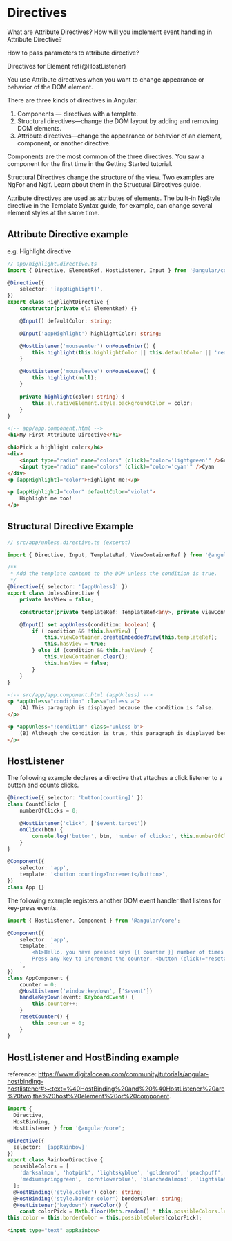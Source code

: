 # Directives

What are Attribute Directives? How will you implement event handling in Attribute Directive?

How to pass parameters to attribute directive?

Directives for Element ref(@HostListener)

You use Attribute directives when you want to change appearance or behavior of the DOM element.

There are three kinds of directives in Angular:

1. Components — directives with a template.
2. Structural directives—change the DOM layout by adding and removing DOM elements.
3. Attribute directives—change the appearance or behavior of an element, component, or another directive.

Components are the most common of the three directives. You saw a component for the first time in the Getting Started tutorial.

Structural Directives change the structure of the view. Two examples are NgFor and NgIf. Learn about them in the Structural Directives guide.

Attribute directives are used as attributes of elements. The built-in NgStyle directive in the Template Syntax guide, for example, can change several element styles at the same time.

## Attribute Directive example

e.g. Highlight directive

```typescript
// app/highlight.directive.ts
import { Directive, ElementRef, HostListener, Input } from '@angular/core';

@Directive({
    selector: '[appHighlight]',
})
export class HighlightDirective {
    constructor(private el: ElementRef) {}

    @Input() defaultColor: string;

    @Input('appHighlight') highlightColor: string;

    @HostListener('mouseenter') onMouseEnter() {
        this.highlight(this.highlightColor || this.defaultColor || 'red');
    }

    @HostListener('mouseleave') onMouseLeave() {
        this.highlight(null);
    }

    private highlight(color: string) {
        this.el.nativeElement.style.backgroundColor = color;
    }
}
```

```html
<!-- app/app.component.html -->
<h1>My First Attribute Directive</h1>

<h4>Pick a highlight color</h4>
<div>
    <input type="radio" name="colors" (click)="color='lightgreen'" />Green <input type="radio" name="colors" (click)="color='yellow'" />Yellow
    <input type="radio" name="colors" (click)="color='cyan'" />Cyan
</div>
<p [appHighlight]="color">Highlight me!</p>

<p [appHighlight]="color" defaultColor="violet">
    Highlight me too!
</p>
```

## Structural Directive Example

```typescript
// src/app/unless.directive.ts (excerpt)

import { Directive, Input, TemplateRef, ViewContainerRef } from '@angular/core';

/**
 * Add the template content to the DOM unless the condition is true.
 */
@Directive({ selector: '[appUnless]' })
export class UnlessDirective {
    private hasView = false;

    constructor(private templateRef: TemplateRef<any>, private viewContainer: ViewContainerRef) {}

    @Input() set appUnless(condition: boolean) {
        if (!condition && !this.hasView) {
            this.viewContainer.createEmbeddedView(this.templateRef);
            this.hasView = true;
        } else if (condition && this.hasView) {
            this.viewContainer.clear();
            this.hasView = false;
        }
    }
}
```

```html
<!-- src/app/app.component.html (appUnless) -->
<p *appUnless="condition" class="unless a">
    (A) This paragraph is displayed because the condition is false.
</p>

<p *appUnless="!condition" class="unless b">
    (B) Although the condition is true, this paragraph is displayed because appUnless is set to false.
</p>
```

## HostListener

The following example declares a directive that attaches a click listener to a button and counts clicks.

```typescript
@Directive({ selector: 'button[counting]' })
class CountClicks {
    numberOfClicks = 0;

    @HostListener('click', ['$event.target'])
    onClick(btn) {
        console.log('button', btn, 'number of clicks:', this.numberOfClicks++);
    }
}

@Component({
    selector: 'app',
    template: '<button counting>Increment</button>',
})
class App {}
```

The following example registers another DOM event handler that listens for key-press events.

```typescript
import { HostListener, Component } from '@angular/core';

@Component({
    selector: 'app',
    template: `
        <h1>Hello, you have pressed keys {{ counter }} number of times!</h1>
        Press any key to increment the counter. <button (click)="resetCounter()">Reset Counter</button>
    `,
})
class AppComponent {
    counter = 0;
    @HostListener('window:keydown', ['$event'])
    handleKeyDown(event: KeyboardEvent) {
        this.counter++;
    }
    resetCounter() {
        this.counter = 0;
    }
}
```


## HostListener and HostBinding example
reference: https://www.digitalocean.com/community/tutorials/angular-hostbinding-hostlistener#:~:text=%40HostBinding%20and%20%40HostListener%20are%20two,the%20host%20element%20or%20component.

```typescript
import {
  Directive,
  HostBinding,
  HostListener } from '@angular/core';

@Directive({
  selector: '[appRainbow]'
})
export class RainbowDirective {
  possibleColors = [
    'darksalmon', 'hotpink', 'lightskyblue', 'goldenrod', 'peachpuff',
    'mediumspringgreen', 'cornflowerblue', 'blanchedalmond', 'lightslategrey'
  ];
  @HostBinding('style.color') color: string;
  @HostBinding('style.border-color') borderColor: string;
  @HostListener('keydown') newColor() {
    const colorPick = Math.floor(Math.random() * this.possibleColors.length);
this.color = this.borderColor = this.possibleColors[colorPick];
```

```html
<input type="text" appRainbow>
```